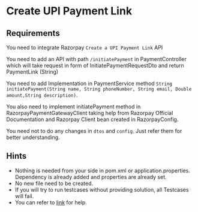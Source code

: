 # Create UPI Payment Link

## Requirements

You need to integrate Razorpay `Create a UPI Payment Link` API

You need to add an API with path `/initiatePayment` in PaymentController which will take request in form of InitiatePaymentRequestDto and return PaymentLink (String)

You need to add Implementation in PaymentService method `String initiatePayment(String name, String phoneNumber, String email, Double amount,String description)`.

You also need to implement initiatePayment method in RazorpayPaymentGatewayClient taking help from Razorpay Official Documentation and Razorpay Client bean created in RazorpayConfig.

You need not to do any changes in `dtos` and `config`. Just refer them for better understanding.

## Hints

 - Nothing is needed from your side in pom.xml or application.properties. Dependency is already added and properties are already set.
 - No new file need to be created.
 - If you will try to run testcases without providing solution, all Testcases will fail.
 - You can refer to [link](https://razorpay.com/docs/api/payments/payment-links/create-upi/) for help.